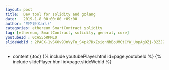 ```yaml
---
layout: post
title:  Dev tool for solidity and golang
date:   2019-1-8 00:00:00 +09:00
author: "박주형(Carl)"
categories: ethereum SmartContract solidity
tag: [ethereum, SmartContract, solidity, general, core]
youtubeId : 0CA55bRPML0
slideWebId : 2PACX-1vSXOv9JnVyTu_S4pk7DxZsiqnNbBoUMCtCYW_UopAgOZj-32ZJ2TRqWhyG5PVyE3zbtdntAKvz3ed7X
---
```

* content
{:toc}
{% include youtubePlayer.html id=page.youtubeId %}
{% include slidePlayer.html id=page.slideWebId %}
